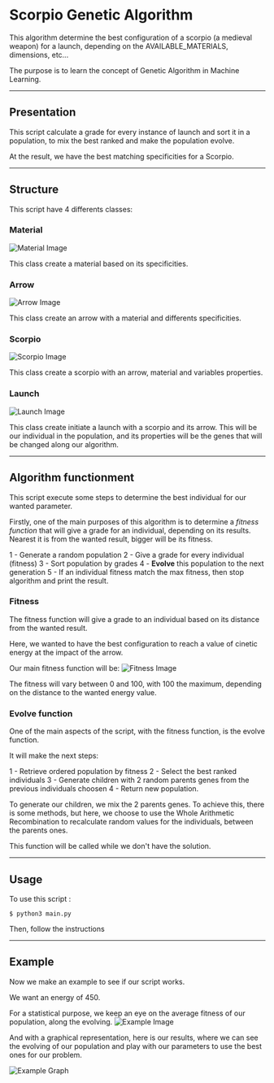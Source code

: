 # Scorpio Genetic Algorithm

This algorithm determine the best configuration of a scorpio (a medieval weapon) for a launch, depending on the AVAILABLE_MATERIALS, dimensions, etc...

The purpose is to learn the concept of Genetic Algorithm in Machine Learning.

-----
## Presentation

This script calculate a grade for every instance of launch and sort it in a population, to mix the best ranked and make the population evolve.

At the result, we have the best matching specificities for a Scorpio.

-----
## Structure

This script have 4 differents classes:

### Material
![Material Image](assets/material.png)

This class create a material based on its specificities.


### Arrow
![Arrow Image](assets/arrow.png)

This class create an arrow with a material and differents specificities.


### Scorpio
![Scorpio Image](assets/scorpio.png)

This class create a scorpio with an arrow, material and variables properties.


### Launch
![Launch Image](assets/launch.png)

This class create initiate a launch with a scorpio and its arrow. This will be our individual in the population, and its properties will be the genes that will be changed along our algorithm.


-----

## Algorithm functionment

This script execute some steps to determine the best individual for our wanted parameter.

Firstly, one of the main purposes of this algorithm is to determine a *fitness function* that will give a grade for an individual, depending on its results. Nearest it is from the wanted result, bigger will be its fitness.

1 - Generate a random population
2 - Give a grade for every individual (fitness)
3 - Sort population by grades
4 - **Evolve** this population to the next generation
5 - If an individual fitness match the max fitness, then stop algorithm and print the result.

### Fitness

The fitness function will give a grade to an individual based on its distance from the wanted result.

Here, we wanted to have the best configuration to reach a value of cinetic energy at the impact of the arrow.

Our main fitness function will be:
![Fitness Image](assets/fitness.png)

The fitness will vary between 0 and 100, with 100 the maximum, depending on the distance to the wanted energy value. 

### Evolve function

One of the main aspects of the script, with the fitness function, is the evolve function.

It will make the next steps:

1 - Retrieve ordered population by fitness
2 - Select the best ranked individuals
3 - Generate children with 2 random parents genes from the previous individuals choosen
4 - Return new population.

To generate our children, we mix the 2 parents genes. 
To achieve this, there is some methods, but here, we choose to use the Whole Arithmetic Recombination to recalculate random values for the individuals, between the parents ones.


This function will be called while we don't have the solution.

-----
## Usage

To use this script :

```
$ python3 main.py
```
Then, follow the instructions

-----
## Example

Now we make an example to see if our script works.

We want an energy of 450.

For a statistical purpose, we keep an eye on the average fitness of our population, along the evolving.
![Example Image](assets/example_output.png)

And with a graphical representation, here is our results, where we can see the evolving of our population and play with our parameters to use the best ones for our problem.

![Example Graph](assets/bar_chart.svg)